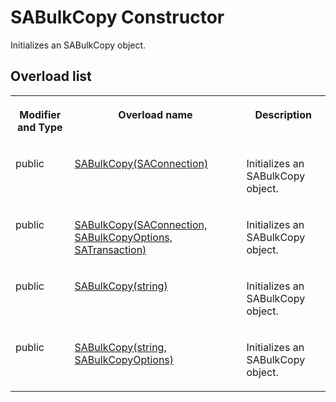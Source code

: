 <!-- loio3c0d35a36c5f1014b9b4b80ea0bd29b3 -->

# SABulkCopy Constructor

Initializes an SABulkCopy object.



## Overload list


<table>
<tr>
<th valign="top">

Modifier and Type



</th>
<th valign="top">

Overload name



</th>
<th valign="top">

Description



</th>
</tr>
<tr>
<td valign="top">

public



</td>
<td valign="top">

 [SABulkCopy\(SAConnection\)](sabulkcopy-saconnection-constructor-3c0d137.md) 



</td>
<td valign="top">

Initializes an SABulkCopy object.



</td>
</tr>
<tr>
<td valign="top">

public



</td>
<td valign="top">

 [SABulkCopy\(SAConnection, SABulkCopyOptions, SATransaction\)](sabulkcopy-saconnection-sabulkcopyoptions-satransaction-constructor-3c0d1b3.md) 



</td>
<td valign="top">

Initializes an SABulkCopy object.



</td>
</tr>
<tr>
<td valign="top">

public



</td>
<td valign="top">

 [SABulkCopy\(string\)](sabulkcopy-string-constructor-3c0d234.md) 



</td>
<td valign="top">

Initializes an SABulkCopy object.



</td>
</tr>
<tr>
<td valign="top">

public



</td>
<td valign="top">

 [SABulkCopy\(string, SABulkCopyOptions\)](sabulkcopy-string-sabulkcopyoptions-constructor-3c0d2db.md) 



</td>
<td valign="top">

Initializes an SABulkCopy object.



</td>
</tr>
</table>

